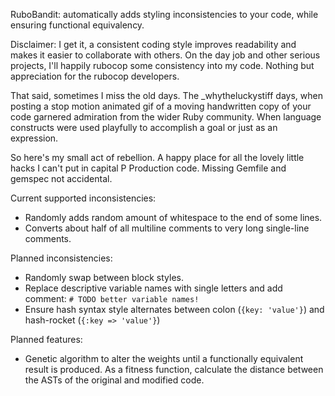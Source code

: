 RuboBandit: automatically adds styling inconsistencies to your code, while ensuring functional equivalency.

Disclaimer: I get it, a consistent coding style improves readability and makes it easier to collaborate with others. On the day job and other serious projects, I'll happily rubocop some consistency into my code. Nothing but appreciation for the rubocop developers.

That said, sometimes I miss the old days. The _whytheluckystiff days, when posting a stop motion animated gif of a moving handwritten copy of your code garnered admiration from the wider Ruby community. When language constructs were used playfully to accomplish a goal or just as an expression.

So here's my small act of rebellion. A happy place for all the lovely little hacks I can't put in capital P Production code. Missing Gemfile and gemspec not accidental.

Current supported inconsistencies:

- Randomly adds random amount of whitespace to the end of some lines.
- Converts about half of all multiline comments to very long single-line comments.

Planned inconsistencies:

- Randomly swap between block styles.
- Replace descriptive variable names with single letters and add comment: `# TODO better variable names!`
- Ensure hash syntax style alternates between colon (`{key: 'value'}`) and hash-rocket (`{:key => 'value'}`)

Planned features:

- Genetic algorithm to alter the weights until a functionally equivalent result is produced. As a fitness function, calculate the distance between the ASTs of the original and modified code.


